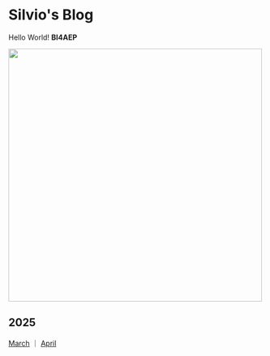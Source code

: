 # Silvio's Blog

Hello World! **BI4AEP**

<img src="https://silvio27.github.io/img/2025/20250309radio.webp" width="500">

## 2025
[March](./2025/2025-03.md) ｜ [April](./2025/2025-04.md)
